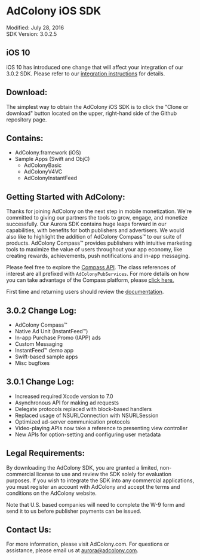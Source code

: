 AdColony iOS SDK
==================================
Modified: July 28, 2016  
SDK Version: 3.0.2.5

iOS 10 
----------------------------------
iOS 10 has introduced one change that will affect your integration of our 3.0.2 SDK. Please refer to our [integration instructions](https://github.com/AdColony/AdColony-iOS-SDK/wiki/Project-Setup) for details.

Download:
----------------------------------
The simplest way to obtain the AdColony iOS SDK is to click the "Clone or download" button located on the upper, right-hand side of the Github repository page.

Contains:
----------------------------------
* AdColony.framework (iOS)
* Sample Apps (Swift and ObjC)
  * AdColonyBasic
  * AdColonyV4VC
  * AdColonyInstantFeed

Getting Started with AdColony:
----------------------------------
Thanks for joining AdColony on the next step in mobile monetization. We're committed to giving our partners the tools to grow, engage, and monetize successfully. Our Aurora SDK contains huge leaps forward in our capabilities, with benefits for both publishers and advertisers. We would also like to highlight the addition of AdColony Compass™ to our suite of products. AdColony Compass™ provides publishers with intuitive marketing tools to maximize the value of users throughout your app economy, like creating rewards, achievements, push notifications and in-app messaging.

Please feel free to explore the [Compass API](https://dl.dropboxusercontent.com/u/52513130/AdColony/3.0/html/index.html). The class references of interest are all prefixed with `AdColonyPubServices`. For more details on how you can take advantage of the Compass platform, please [click here.](https://clients.adcolony.com/compass/info)

First time and returning users should review the [documentation](https://github.com/AdColony/AdColony-iOS-SDK-3/wiki).

3.0.2 Change Log:
----------------------------------
* AdColony Compass™
* Native Ad Unit (InstantFeed™) 
* In-app Purchase Promo (IAPP) ads
* Custom Messaging
* InstantFeed™ demo app
* Swift-based sample apps
* Misc bugfixes

3.0.1 Change Log:
----------------------------------
* Increased required Xcode version to 7.0
* Asynchronous API for making ad requests
* Delegate protocols replaced with block-based handlers
* Replaced usage of NSURLConnection with NSURLSession
* Optimized ad-server communication protocols
* Video-playing APIs now take a reference to presenting view controller
* New APIs for option-setting and configuring user metadata

Legal Requirements:
----------------------------------
By downloading the AdColony SDK, you are granted a limited, non-commercial license to use and review the SDK solely for evaluation purposes.  If you wish to integrate the SDK into any commercial applications, you must register an account with AdColony and accept the terms and conditions on the AdColony website.

Note that U.S. based companies will need to complete the W-9 form and send it to us before publisher payments can be issued.


Contact Us:
----------------------------------
For more information, please visit AdColony.com. For questions or assistance, please email us at aurora@adcolony.com.
